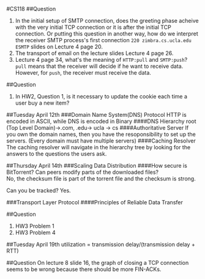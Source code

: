 #CS118
##Question
1. In the initial setup of SMTP connection, does the greeting phase acheive with the very initial TCP connection 
or it is after the initial TCP connection. Or putting this question in another way, how do we interpret the receiver SMTP 
process's first connection `220 zimbra.cs.ucla.edu ESMTP` slides on Lecture 4 page 20.
2. The transport of email on the lecture slides Lecture 4 page 26.
3. Lecture 4 page 34, what's the meaning of `HTTP:pull` and `SMTP:push`?  
`pull` means that the receiver will decide if he want to receive data. However, for `push`, the receiver must receive the data.

##Question
1. In HW2, Question 1, is it necessary to update the cookie each time a user buy a new item?

##Tuesday April 12th
###Domain Name System(DNS) Protocol
HTTP is encoded in ASCII, while DNS is encoded in Binary
####DNS Hierarchy
root (Top Level Domain)->.com, .edu-> ucla -> cs
####Authoritative Server
If you own the domain names, then you have the resoponsibility to set up the servers. (Every domain must have multiple servers)
####Caching Resolver
The caching resolver will navigate in the hierarchy tree by looking for the answers to the questions the users ask.

##Thursday April 14th
###Scaling Data Distribution
####How secure is BitTorrent?
Can peers modify parts of the downloaded files?  
No, the checksum file is part of the torrent file and the checksum is strong.

Can you be tracked? 
Yes.

###Transport Layer Protocol
####Principles of Reliable Data Transfer

##Question
1. HW3 Problem 1
2. HW3 Problem 4

##Tuesday April 19th
utilization = transmission delay/(transmission delay + RTT)

##Question
On lecture 8 slide 16, the graph of closing a TCP connection seems to be wrong because there should be more FIN-ACKs.
